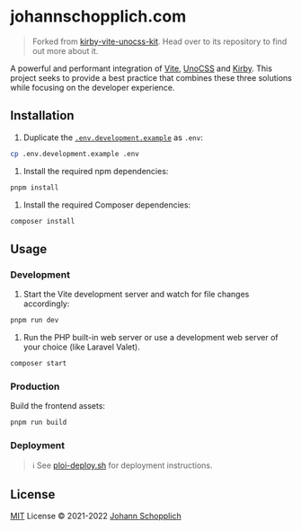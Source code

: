 # johannschopplich.com

> Forked from [kirby-vite-unocss-kit](https://github.com/johannschopplich/kirby-vite-unocss-kit#readme). Head over to its repository to find out more about it.

A powerful and performant integration of [Vite](https://vitejs.dev), [UnoCSS](https://github.com/antfu/unocss) and [Kirby](https://getkirby.com). This project seeks to provide a best practice that combines these three solutions while focusing on the developer experience.

## Installation

1. Duplicate the [`.env.development.example`](./.env.development.example) as `.env`:

```bash
cp .env.development.example .env
```

1. Install the required npm dependencies:

```bash
pnpm install
```

1. Install the required Composer dependencies:

```bash
composer install
```

## Usage

### Development

1. Start the Vite development server and watch for file changes accordingly:

```bash
pnpm run dev
```

1. Run the PHP built-in web server or use a development web server of your choice (like Laravel Valet).

```bash
composer start
```

### Production

Build the frontend assets:

```bash
pnpm run build
```

### Deployment

> ℹ️ See [ploi-deploy.sh](./scripts/ploi-deploy.sh) for deployment instructions.

## License

[MIT](./LICENSE) License © 2021-2022 [Johann Schopplich](https://github.com/johannschopplich)
